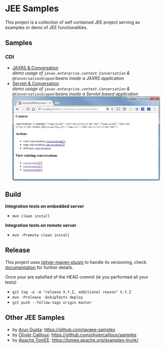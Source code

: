# JEE Samples

This project is a collection of self contained JEE project serving as examples or demo of JEE functionalities.

## Samples

### CDI
- [JAXRS & Conversation](conversation-jaxrs/README.md)  
  _demo usage of `javax.enterprise.context.Conversation` & `@ConversationScoped` beans inside a JAXRS application_ 
- [Servlet & Conversation](conversation-servlet/README.md)  
  _demo usage of `javax.enterprise.context.Conversation` & `@ConversationScoped` beans inside a Servlet based application_ 
  ![WebServlet with conversation](conversation-servlet/src/doc/images/conversation-servlet.png?raw=true "conversation webservlet")

## Build

__Integration tests on embedded server__

- `mvn clean install`

__Integration tests on remote server__

- `mvn -Premote clean install`

## Release

This project uses [jgitver-maven-plugin](https://github.com/jgitver/jgitver-maven-plugin) to handle its versioning, check [documentation](https://github.com/jgitver/jgitver-maven-plugin#jgitver-maven-plugin) for further details.


Once your are satisfied of the HEAD commit (ie you performed all your tests)

- `git tag -a -m "release X.Y.Z, additional reason" X.Y.Z`
- `mvn -Prelease -DskipTests deploy`
- `git push --follow-tags origin master`

## Other JEE Samples

- by [Arun Gupta](https://github.com/arun-gupta): https://github.com/javaee-samples
- by [Olivier Cailloux](https://github.com/oliviercailloux): https://github.com/oliviercailloux/samples
- by [Apache TomEE](https://tomee.apache.org/index.html): https://tomee.apache.org/examples-trunk/